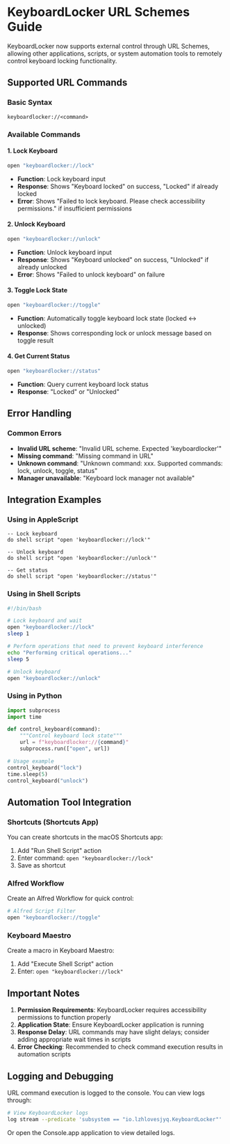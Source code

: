 # KeyboardLocker URL Schemes Guide

KeyboardLocker now supports external control through URL Schemes, allowing other applications, scripts, or system automation tools to remotely control keyboard locking functionality.

## Supported URL Commands

### Basic Syntax
```
keyboardlocker://<command>
```

### Available Commands

#### 1. Lock Keyboard
```bash
open "keyboardlocker://lock"
```
- **Function**: Lock keyboard input
- **Response**: Shows "Keyboard locked" on success, "Locked" if already locked
- **Error**: Shows "Failed to lock keyboard. Please check accessibility permissions." if insufficient permissions

#### 2. Unlock Keyboard
```bash
open "keyboardlocker://unlock"
```
- **Function**: Unlock keyboard input
- **Response**: Shows "Keyboard unlocked" on success, "Unlocked" if already unlocked
- **Error**: Shows "Failed to unlock keyboard" on failure

#### 3. Toggle Lock State
```bash
open "keyboardlocker://toggle"
```
- **Function**: Automatically toggle keyboard lock state (locked ↔ unlocked)
- **Response**: Shows corresponding lock or unlock message based on toggle result

#### 4. Get Current Status
```bash
open "keyboardlocker://status"
```
- **Function**: Query current keyboard lock status
- **Response**: "Locked" or "Unlocked"

## Error Handling

### Common Errors
- **Invalid URL scheme**: "Invalid URL scheme. Expected 'keyboardlocker'"
- **Missing command**: "Missing command in URL"
- **Unknown command**: "Unknown command: xxx. Supported commands: lock, unlock, toggle, status"
- **Manager unavailable**: "Keyboard lock manager not available"

## Integration Examples

### Using in AppleScript
```applescript
-- Lock keyboard
do shell script "open 'keyboardlocker://lock'"

-- Unlock keyboard
do shell script "open 'keyboardlocker://unlock'"

-- Get status
do shell script "open 'keyboardlocker://status'"
```

### Using in Shell Scripts
```bash
#!/bin/bash

# Lock keyboard and wait
open "keyboardlocker://lock"
sleep 1

# Perform operations that need to prevent keyboard interference
echo "Performing critical operations..."
sleep 5

# Unlock keyboard
open "keyboardlocker://unlock"
```

### Using in Python
```python
import subprocess
import time

def control_keyboard(command):
    """Control keyboard lock state"""
    url = f"keyboardlocker://{command}"
    subprocess.run(["open", url])

# Usage example
control_keyboard("lock")
time.sleep(5)
control_keyboard("unlock")
```

## Automation Tool Integration

### Shortcuts (Shortcuts App)
You can create shortcuts in the macOS Shortcuts app:
1. Add "Run Shell Script" action
2. Enter command: `open "keyboardlocker://lock"`
3. Save as shortcut

### Alfred Workflow
Create an Alfred Workflow for quick control:
```bash
# Alfred Script Filter
open "keyboardlocker://toggle"
```

### Keyboard Maestro
Create a macro in Keyboard Maestro:
1. Add "Execute Shell Script" action
2. Enter: `open "keyboardlocker://lock"`

## Important Notes

1. **Permission Requirements**: KeyboardLocker requires accessibility permissions to function properly
2. **Application State**: Ensure KeyboardLocker application is running
3. **Response Delay**: URL commands may have slight delays; consider adding appropriate wait times in scripts
4. **Error Checking**: Recommended to check command execution results in automation scripts

## Logging and Debugging

URL command execution is logged to the console. You can view logs through:
```bash
# View KeyboardLocker logs
log stream --predicate 'subsystem == "io.lzhlovesjyq.KeyboardLocker"'
```

Or open the Console.app application to view detailed logs.
